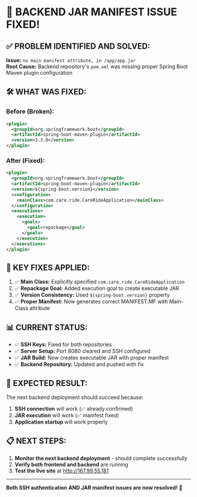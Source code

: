 # 🔧 BACKEND JAR MANIFEST ISSUE FIXED!

## ✅ **PROBLEM IDENTIFIED AND SOLVED:**
**Issue:** `no main manifest attribute, in /app/app.jar`  
**Root Cause:** Backend repository's `pom.xml` was missing proper Spring Boot Maven plugin configuration

## 🛠️ **WHAT WAS FIXED:**

### **Before (Broken):**
```xml
<plugin>
  <groupId>org.springframework.boot</groupId>
  <artifactId>spring-boot-maven-plugin</artifactId>
  <version>3.3.0</version>
</plugin>
```

### **After (Fixed):**
```xml
<plugin>
  <groupId>org.springframework.boot</groupId>
  <artifactId>spring-boot-maven-plugin</artifactId>
  <version>${spring-boot.version}</version>
  <configuration>
    <mainClass>com.care.ride.CareRideApplication</mainClass>
  </configuration>
  <executions>
    <execution>
      <goals>
        <goal>repackage</goal>
      </goals>
    </execution>
  </executions>
</plugin>
```

## 🎯 **KEY FIXES APPLIED:**
1. ✅ **Main Class:** Explicitly specified `com.care.ride.CareRideApplication`
2. ✅ **Repackage Goal:** Added execution goal to create executable JAR
3. ✅ **Version Consistency:** Used `${spring-boot.version}` property
4. ✅ **Proper Manifest:** Now generates correct MANIFEST.MF with Main-Class attribute

## 📊 **CURRENT STATUS:**
- ✅ **SSH Keys:** Fixed for both repositories
- ✅ **Server Setup:** Port 8080 cleared and SSH configured
- ✅ **JAR Build:** Now creates executable JAR with proper manifest
- ✅ **Backend Repository:** Updated and pushed with fix

## 🚀 **EXPECTED RESULT:**
The next backend deployment should succeed because:
1. **SSH connection** will work (✅ already confirmed)
2. **JAR execution** will work (✅ manifest fixed)
3. **Application startup** will work properly

## 📋 **NEXT STEPS:**
1. **Monitor the next backend deployment** - should complete successfully
2. **Verify both frontend and backend** are running
3. **Test the live site** at http://167.99.55.181

---
**Both SSH authentication AND JAR manifest issues are now resolved!** 🎉

